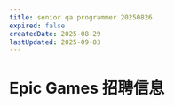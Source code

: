 ```yaml
---
title: senior qa programmer 20250826
expired: false
createdDate: 2025-08-29
lastUpdated: 2025-09-03
---
```


# Epic Games 招聘信息

<JobPostingTable job-posting-json-path="epic/data/senior-qa-programmer-20250826.json" />